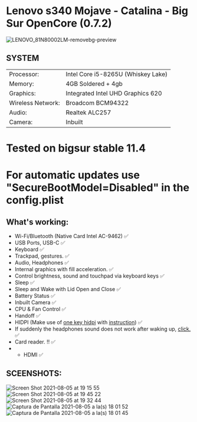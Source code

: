 # Lenovo s340 Mojave - Catalina - Big Sur OpenCore (0.7.2)

![LENOVO_81N80002LM-removebg-preview](https://user-images.githubusercontent.com/74104584/128438639-243fa5e1-cbcf-4c28-94f3-08c01e5a7194.png)

## SYSTEM

|||
|----------------|------------------------------------------------------------|
|Processor:| Intel Core  i5-8265U (Whiskey Lake) |
|Memory:          |4GB Soldered + 4gb  |         
|Graphics:         |Integrated Intel UHD Graphics 620|
|Wireless Network:          |Broadcom BCM94322|
|Audio:        |Realtek ALC257 |
|Camera:          |Inbuilt|

# Tested on bigsur stable 11.4
# For automatic updates use "SecureBootModel=Disabled" in the config.plist


## What's working:
  - Wi-Fi/Bluetooth (Native Card Intel AC-9462) :white_check_mark:
  - USB Ports, USB-C :white_check_mark:
  - Keyboard :white_check_mark:
  - Trackpad, gestures. :white_check_mark:
  - Audio, Headphones :white_check_mark:
  - Internal graphics with fill acceleration. :white_check_mark:
  - Control brightness, sound and touchpad via keyboard keys :white_check_mark:
  - Sleep :white_check_mark:
  - Sleep and Wake with Lid Open and Close :white_check_mark:
  - Battery Status :white_check_mark:
  - Inbuilt Camera :white_check_mark:
  - CPU & Fan Control :white_check_mark:
  - Handoff :white_check_mark:
  - HIDPI (Make use of [one key hidpi](https://github.com/xzhih/one-key-hidpi "") with [instruction](https://github.com/xzhih/one-key-hidpi/issues/138 "")) :white_check_mark:
  - If suddenly the headphones sound does not work after waking up, [click.](https://drive.google.com/file/d/1CZtY2bfnIAD0Rcoczf5b9F2TR8YYlhZc/view?usp=sharing"") :white_check_mark:
 - Card reader. :bangbang: :white_check_mark:
 -   - HDMI :white_check_mark:


## SCEENSHOTS:
![Screen Shot 2021-08-05 at 19 15 55](https://user-images.githubusercontent.com/74104584/128439578-22bdc97b-c1be-4007-aaf9-f61f347567f7.png)
![Screen Shot 2021-08-05 at 19 45 22](https://user-images.githubusercontent.com/74104584/128439575-582ef77b-16af-4278-aafe-5fd68ea8f88a.png)
![Screen Shot 2021-08-05 at 19 32 44](https://user-images.githubusercontent.com/74104584/128439566-70688507-0b8f-4dea-a6cb-da9a9b62b1d0.png)
![Captura de Pantalla 2021-08-05 a la(s) 18 01 52](https://user-images.githubusercontent.com/74104584/128439574-029fb709-51ae-445b-9c5a-fdbd7647cfdf.png)
![Captura de Pantalla 2021-08-05 a la(s) 18 01 45](https://user-images.githubusercontent.com/74104584/128439584-7e1e034c-5de6-4643-9a7a-0109422ecdb9.png)





